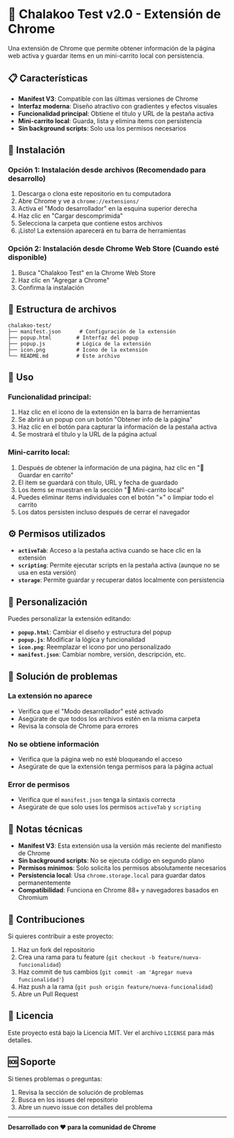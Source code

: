 # 🦊 Chalakoo Test v2.0 - Extensión de Chrome

Una extensión de Chrome que permite obtener información de la página web activa y guardar items en un mini-carrito local con persistencia.

## 📋 Características

- **Manifest V3**: Compatible con las últimas versiones de Chrome
- **Interfaz moderna**: Diseño atractivo con gradientes y efectos visuales
- **Funcionalidad principal**: Obtiene el título y URL de la pestaña activa
- **Mini-carrito local**: Guarda, lista y elimina items con persistencia
- **Sin background scripts**: Solo usa los permisos necesarios

## 🚀 Instalación

### Opción 1: Instalación desde archivos (Recomendado para desarrollo)

1. Descarga o clona este repositorio en tu computadora
2. Abre Chrome y ve a `chrome://extensions/`
3. Activa el "Modo desarrollador" en la esquina superior derecha
4. Haz clic en "Cargar descomprimida"
5. Selecciona la carpeta que contiene estos archivos
6. ¡Listo! La extensión aparecerá en tu barra de herramientas

### Opción 2: Instalación desde Chrome Web Store (Cuando esté disponible)

1. Busca "Chalakoo Test" en la Chrome Web Store
2. Haz clic en "Agregar a Chrome"
3. Confirma la instalación

## 📁 Estructura de archivos

```
chalakoo-test/
├── manifest.json      # Configuración de la extensión
├── popup.html        # Interfaz del popup
├── popup.js          # Lógica de la extensión
├── icon.png          # Icono de la extensión
└── README.md         # Este archivo
```

## 🎯 Uso

### Funcionalidad principal:
1. Haz clic en el icono de la extensión en la barra de herramientas
2. Se abrirá un popup con un botón "Obtener info de la página"
3. Haz clic en el botón para capturar la información de la pestaña activa
4. Se mostrará el título y la URL de la página actual

### Mini-carrito local:
1. Después de obtener la información de una página, haz clic en "💾 Guardar en carrito"
2. El item se guardará con título, URL y fecha de guardado
3. Los items se muestran en la sección "🛒 Mini-carrito local"
4. Puedes eliminar items individuales con el botón "×" o limpiar todo el carrito
5. Los datos persisten incluso después de cerrar el navegador

## ⚙️ Permisos utilizados

- **`activeTab`**: Acceso a la pestaña activa cuando se hace clic en la extensión
- **`scripting`**: Permite ejecutar scripts en la pestaña activa (aunque no se usa en esta versión)
- **`storage`**: Permite guardar y recuperar datos localmente con persistencia

## 🔧 Personalización

Puedes personalizar la extensión editando:

- **`popup.html`**: Cambiar el diseño y estructura del popup
- **`popup.js`**: Modificar la lógica y funcionalidad
- **`icon.png`**: Reemplazar el icono por uno personalizado
- **`manifest.json`**: Cambiar nombre, versión, descripción, etc.

## 🐛 Solución de problemas

### La extensión no aparece
- Verifica que el "Modo desarrollador" esté activado
- Asegúrate de que todos los archivos estén en la misma carpeta
- Revisa la consola de Chrome para errores

### No se obtiene información
- Verifica que la página web no esté bloqueando el acceso
- Asegúrate de que la extensión tenga permisos para la página actual

### Error de permisos
- Verifica que el `manifest.json` tenga la sintaxis correcta
- Asegúrate de que solo uses los permisos `activeTab` y `scripting`

## 📝 Notas técnicas

- **Manifest V3**: Esta extensión usa la versión más reciente del manifiesto de Chrome
- **Sin background scripts**: No se ejecuta código en segundo plano
- **Permisos mínimos**: Solo solicita los permisos absolutamente necesarios
- **Persistencia local**: Usa `chrome.storage.local` para guardar datos permanentemente
- **Compatibilidad**: Funciona en Chrome 88+ y navegadores basados en Chromium

## 🤝 Contribuciones

Si quieres contribuir a este proyecto:

1. Haz un fork del repositorio
2. Crea una rama para tu feature (`git checkout -b feature/nueva-funcionalidad`)
3. Haz commit de tus cambios (`git commit -am 'Agregar nueva funcionalidad'`)
4. Haz push a la rama (`git push origin feature/nueva-funcionalidad`)
5. Abre un Pull Request

## 📄 Licencia

Este proyecto está bajo la Licencia MIT. Ver el archivo `LICENSE` para más detalles.

## 🆘 Soporte

Si tienes problemas o preguntas:

1. Revisa la sección de solución de problemas
2. Busca en los issues del repositorio
3. Abre un nuevo issue con detalles del problema

---

**Desarrollado con ❤️ para la comunidad de Chrome**

